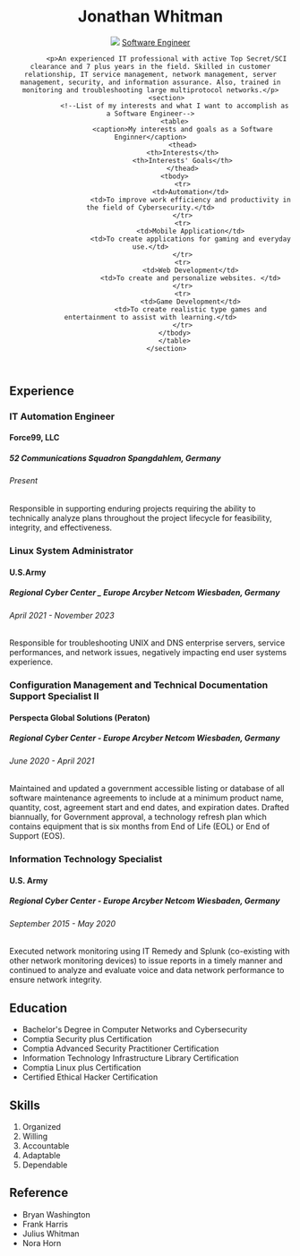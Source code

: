 <!DOCTYPE html>
<html lang="en">
<head>
<meta charset="UTF-8">
<meta name="viewport" content="width=device-width, initial-scale=1.0">
<title>Document</title>
</head>
<body>
<header>
    <!--Information highlighting my professional background with use of headers 1-6 and semantic structuring-->
    <h1>Jonathan Whitman</h1>
    <img src="https://media.licdn.com/dms/image/D4E03AQF4pJy7LogGVw/profile-displayphoto-shrink_400_400/0/1697385113993?e=1708560000&v=beta&t=G5AaUF5CqkVoTvQX3U9USkGxkyd07dzcp_rA6UnlBJc">
    <a href="https://www.linkedin.com/in/jonathan-whitman-34a845155/">
        Software Engineer</a>
        
            <p>An experienced IT professional with active Top Secret/SCI clearance and 7 plus years in the field. Skilled in customer relationship, IT service management, network management, server management, security, and information assurance. Also, trained in monitoring and troubleshooting large multiprotocol networks.</p>
            <section>
                <!--List of my interests and what I want to accomplish as a Software Engineer-->
                <table>
                    <caption>My interests and goals as a Software Enginner</caption>
                    <thead>
                    <th>Interests</th>
                    <th>Interests' Goals</th>
                    </thead>
                <tbody>
                    <tr>
                        <td>Automation</td>
                        <td>To improve work efficiency and productivity in the field of Cybersecurity.</td>
                    </tr>
                    <tr>
                        <td>Mobile Application</td>
                        <td>To create applications for gaming and everyday use.</td>
                    </tr>
                    <tr>
                        <td>Web Development</td>
                        <td>To create and personalize websites. </td>
                    </tr>
                    <tr>
                        <td>Game Development</td>
                        <td>To create realistic type games and entertainment to assist with learning.</td>
                    </tr>
                </tbody>
                </table>
            </section>
</header>
<main>          <!--Information about my most current position-->
    <section>
       <h2>Experience</h2>
            <h3>IT Automation Engineer</h3>
            <h4>Force99, LLC </h4>
                <h5>52 Communications Squadron Spangdahlem, Germany</h5> 
                    <h6>Present</h6>
                    <p>Responsible in supporting enduring projects requiring the ability to 
                        technically analyze plans throughout the project lifecycle for feasibility, 
                        integrity, and effectiveness.</p>
        <h3>Linux System Administrator</h3>
        <!--Brief description of my last postion-->
            <h4>U.S.Army</h4>
                <h5>Regional Cyber Center _ Europe Arcyber Netcom Wiesbaden, Germany</h5>
                    <h6>April 2021 - November 2023</h6>
                        <p>Responsible for troubleshooting UNIX and DNS enterprise servers, service 
                            performances, and network issues, negatively impacting end user systems 
                            experience.</p>
        <!--Brief description of my past experience-->
        <h3>Configuration Management and Technical Documentation Support Specialist II</h3>
        <h4>Perspecta Global Solutions (Peraton)</h4>
                <h5>Regional Cyber Center - Europe Arcyber Netcom Wiesbaden, Germany</h5>
                    <h6>June 2020 - April 2021</h6>
                        <p>Maintained and updated a government accessible listing or database of all 
                            software maintenance agreements to include at a minimum product name, 
                            quantity, cost, agreement start and end dates, and expiration dates. Drafted 
                            biannually, for Government approval, a technology refresh plan which 
                            contains equipment that is six months from End of Life (EOL) or End of 
                            Support (EOS).</p>
        <!--Brief description of my past experience-->
        <h3>Information Technology Specialist</h3>
            <h4>U.S. Army</h4>
                <h5>Regional Cyber Center - Europe Arcyber Netcom Wiesbaden, Germany</h5>
                    <h6>September 2015 - May 2020</h6>
                        <p>Executed network monitoring using IT Remedy and Splunk (co-existing with 
                            other network monitoring devices) to issue reports in a timely manner and 
                            continued to analyze and evaluate voice and data network performance to 
                            ensure network integrity.</p>
     </section>
                         <!--Description of my educational history with the use of ul-->
    <section>
    <h2>Education</h2>
    <ul>
        <li>Bachelor's Degree in Computer Networks and Cybersecurity</li>
        <li>Comptia Security plus Certification</li>
        <li>Comptia Advanced Security Practitioner Certification</li>
        <li>Information Technology Infrastructure Library Certification</li>
        <li>Comptia Linux plus Certification</li>
        <li>Certified Ethical Hacker Certification</li>
    </ul>
</section>    
    <!--Brief highlights of my skill with use of ol-->
    <section>
    <h2>Skills</h2>
       <ol>
        <li>Organized</li>
        <li>Willing</li>
        <li>Accountable</li>
        <li>Adaptable</li>
        <li>Dependable</li>
    </ol>
</section>

<section>
 <!--Brief ol list of my references-->
    <h2>Reference</h2>
     <ul>   
        <li>Bryan Washington</li>
        <li>Frank Harris</li>
        <li>Julius Whitman</li>
        <li>Nora Horn</li>
    </ul>  
</section>
</main>
<footer></footer> 
</body>
</html>